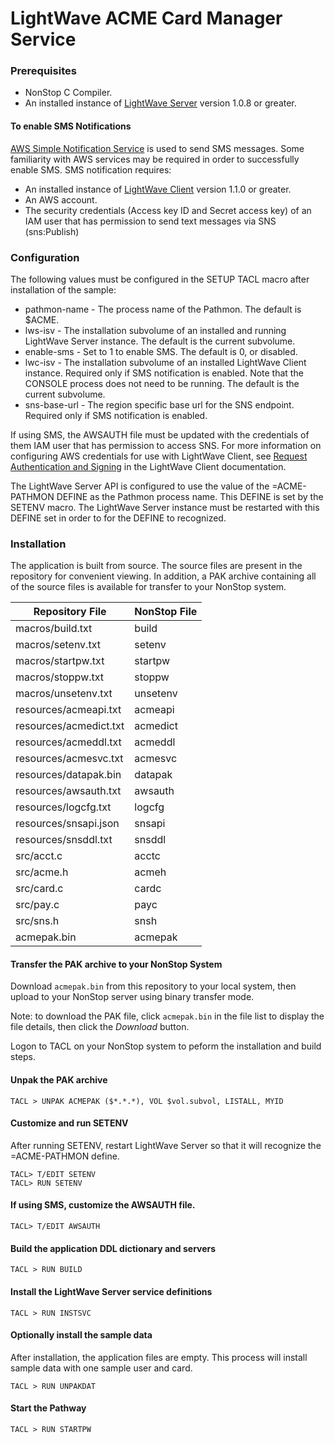 # LightWave ACME Card Manager Service

### Prerequisites

+ NonStop C Compiler.
+ An installed instance of [LightWave Server](https://docs.nuwavetech.com/display/LWSERVER) version 1.0.8 or greater.
 
#### To enable SMS Notifications
[AWS Simple Notification Service](https://docs.aws.amazon.com/sns) is used to send SMS messages. Some familiarity with AWS services may be required in order to successfully enable SMS. SMS notification requires:
+ An installed instance of [LightWave Client](https://docs.nuwavetech.com/display/LWCLIENT) version 1.1.0 or greater.
+ An AWS account.  
+ The security credentials (Access key ID and Secret access key) of an IAM user that has permission to send text messages via SNS (sns:Publish)

### Configuration
The following values must be configured in the SETUP TACL macro after installation of the sample: 

+ pathmon-name - The process name of the Pathmon. The default is $ACME.
+ lws-isv - The installation subvolume of an installed and running LightWave Server instance. The default is the current subvolume.
+ enable-sms - Set to 1 to enable SMS. The default is 0, or disabled.
+ lwc-isv - The installation subvolume of an installed LightWave Client instance. Required only if SMS notification is enabled. Note that the CONSOLE process does not need to be running. The default is the current subvolume. 
+ sns-base-url - The region specific base url for the SNS endpoint. Required only if SMS notification is enabled.

If using SMS, the AWSAUTH file must be updated with the credentials of them IAM user that has permission to access SNS. For more information on configuring AWS credentials for use with LightWave Client, see [Request Authentication and Signing](https://docs.nuwavetech.com/display/LWCLIENT/Request+Authentication+and+Signing) in the LightWave Client documentation.

The LightWave Server API is configured to use the value of the =ACME-PATHMON DEFINE as the Pathmon process name. This DEFINE is set by the SETENV macro. The LightWave Server instance must be restarted with this DEFINE set in order to for the DEFINE to recognized.

### Installation

The application is built from source. The source files are present in the repository for convenient viewing. 
In addition, a PAK archive containing all of the source files is available for transfer to your NonStop system.

| Repository File | NonStop File |
| -- | -- |
| macros/build.txt | build |
| macros/setenv.txt | setenv |
| macros/startpw.txt | startpw |
| macros/stoppw.txt | stoppw | 
| macros/unsetenv.txt | unsetenv |
| resources/acmeapi.txt | acmeapi |
| resources/acmedict.txt | acmedict |
| resources/acmeddl.txt | acmeddl |
| resources/acmesvc.txt | acmesvc |
| resources/datapak.bin | datapak |
| resources/awsauth.txt | awsauth |
| resources/logcfg.txt | logcfg |
| resources/snsapi.json | snsapi |
| resources/snsddl.txt | snsddl |
| src/acct.c | acctc |
| src/acme.h | acmeh |
| src/card.c | cardc |
| src/pay.c | payc |
| src/sns.h | snsh |
| acmepak.bin | acmepak |  

#### Transfer the PAK archive to your NonStop System

Download `acmepak.bin` from this repository to your local system, then upload to your NonStop server using binary transfer mode.

Note: to download the PAK file, click `acmepak.bin` in the file list to display the file details, then click the *Download* button.

Logon to TACL on your NonStop system to peform the installation and build steps.

#### Unpak the PAK archive
```
TACL > UNPAK ACMEPAK ($*.*.*), VOL $vol.subvol, LISTALL, MYID
```
#### Customize and run SETENV
After running SETENV, restart LightWave Server so that it will recognize the =ACME-PATHMON define.
```
TACL> T/EDIT SETENV
TACL> RUN SETENV
```
#### If using SMS, customize the AWSAUTH file.
```
TACL> T/EDIT AWSAUTH
```
#### Build the application DDL dictionary and servers
```
TACL > RUN BUILD
```
#### Install the LightWave Server service definitions
```
TACL > RUN INSTSVC
```
#### Optionally install the sample data
After installation, the application files are empty. This process will install sample data with one sample user and card.
```
TACL > RUN UNPAKDAT
```
#### Start the Pathway
```
TACL > RUN STARTPW
```
